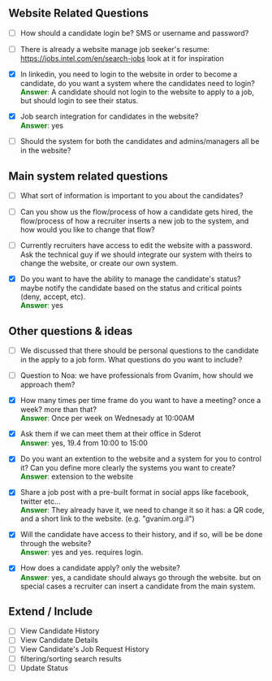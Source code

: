 ## Website Related Questions

* [ ] How should a candidate login be? SMS or username and password?

* [ ] There is already a website manage job seeker's resume: https://jobs.intel.com/en/search-jobs look at it for inspiration

* [x] In linkedin, you need to login to the website in order to become a candidate, do you want a system where the candidates need to login?
<br /><span style="color:green;">**Answer**:</span> A candidate should not login to the website to apply to a job, but should login to see their status.

* [x] Job search integration for candidates in the website? 
<br /><span style="color:green;">**Answer**:</span> yes

* [ ] Should the system for both the candidates and admins/managers all be in the website?

## Main system related questions

* [ ] What sort of information is important to you about the candidates?
  
* [ ] Can you show us the flow/process of how a candidate gets hired, the flow/process of how a recruiter inserts a new job to the system, and how would you like to change that flow?

* [ ] Currently recruiters have access to edit the website with a password. Ask the technical guy if we should integrate our system with theirs to change the website, or create our own system.

* [x] Do you want to have the ability to manage the candidate's status? maybe notify the candidate based on the status and critical points (deny, accept, etc).
<br /><span style="color:green;">**Answer**:</span> yes

## Other questions & ideas

* [ ] We discussed that there should be personal questions to the candidate in the apply to a job form. What questions do you want to include? 

* [ ] Question to Noa: we have professionals from Gvanim, how should we approach them?

* [x] How many times per time frame do you want to have a meeting? once a week? more than that?
<br /><span style="color:green;">**Answer**:</span> Once per week on Wednesady at 10:00AM

* [x] Ask them if we can meet them at their office in Sderot
<br /><span style="color:green;">**Answer**:</span> yes, 19.4 from 10:00 to 15:00

* [x] Do you want an extention to the website and a system for you to control it? Can you define more clearly the systems you want to create?
<br /><span style="color:green;">**Answer**:</span> extension to the website

* [x] Share a job post with a pre-built format in social apps like facebook, twitter etc...
<br /><span style="color:green;">**Answer**:</span> They already have it, we need to change it so it has: a QR code, and a short link to the website. (e.g. "gvanim.org.il")

* [x] Will the candidate have access to their history, and if so, will be be done through the website? 
<br /><span style="color:green;">**Answer**:</span> yes and yes. requires login.

* [x] How does a candidate apply? only the website?
<br /><span style="color:green;"> **Answer**:</span> yes, a candidate should always go through the website. but on special cases a recruiter can insert a candidate from the main system.



## Extend / Include
* [ ] View Candidate History
* [ ] View Candidate Details
* [ ] View Candidate's Job Request History
* [ ] filtering/sorting search results
* [ ] Update Status